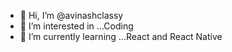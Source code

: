 - 👋 Hi, I’m @avinashclassy
- 👀 I’m interested in ...Coding
- 🌱 I’m currently learning ...React and React Native
